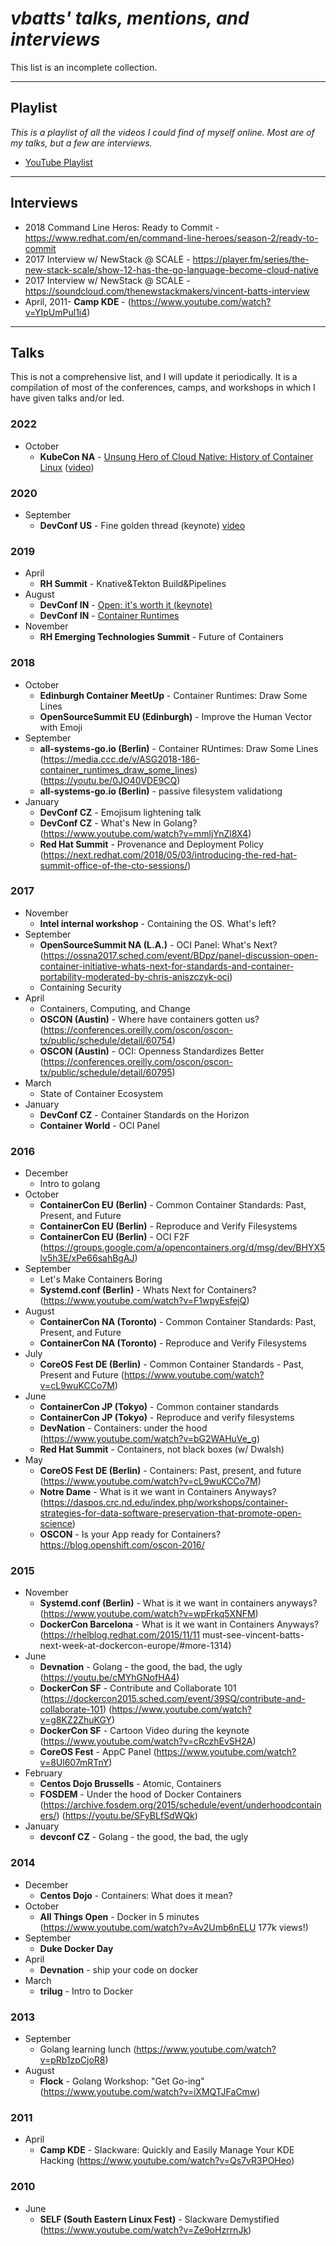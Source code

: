 # ___vbatts' talks, mentions, and interviews___

This list is an incomplete collection.

---

## __Playlist__

_This is a playlist of all the videos I could find of myself online. Most are of my talks, but a few are interviews._

* [YouTube Playlist](https://www.youtube.com/playlist?list=PLK-mN-_ZR6SEI2gRX3J-7mmpVYR84XS5J)

---

## __Interviews__

* 2018 Command Line Heros: Ready to Commit - https://www.redhat.com/en/command-line-heroes/season-2/ready-to-commit
* 2017 Interview w/ NewStack @ SCALE - https://player.fm/series/the-new-stack-scale/show-12-has-the-go-language-become-cloud-native
* 2017 Interview w/ NewStack @ SCALE - https://soundcloud.com/thenewstackmakers/vincent-batts-interview
* April, 2011- __Camp KDE__ - (https://www.youtube.com/watch?v=YIpUmPul1i4)

---

## __Talks__

This is not a comprehensive list, and I will update it periodically.
It is a compilation of most of the conferences, camps, and workshops in which I have given talks and/or led.

### 2022

* October
  * __KubeCon NA__ - [Unsung Hero of Cloud Native: History of Container Linux](2022/10/KubeCon_NA-Unsung_Hero) ([video](https://www.youtube.com/watch?v=BhMExNw9904))

### 2020

* September
  * __DevConf US__ - Fine golden thread (keynote) [video](https://www.youtube.com/watch?v=21Vj4zExOgg)

### 2019

* April
  * __RH Summit__ - Knative&Tekton Build&Pipelines
* August
  * __DevConf IN__ - [Open: it's worth it (keynote)](2019/08/devconf.in-open_its_worth_it)
  * __DevConf IN__ - [Container Runtimes](2019/08/devconf.in-container_runtimes)
* November
  * __RH Emerging Technologies Summit__ - Future of Containers

### 2018

* October
  * __Edinburgh Container MeetUp__ - Container Runtimes: Draw Some Lines
  * __OpenSourceSummit EU (Edinburgh)__ - Improve the Human Vector with Emoji
* September
  * __all-systems-go.io (Berlin)__ - Container RUntimes: Draw Some Lines (https://media.ccc.de/v/ASG2018-186-container_runtimes_draw_some_lines) (https://youtu.be/0JO40VDE9CQ)
  * __all-systems-go.io (Berlin)__ - passive filesystem validationg
* January
  * __DevConf CZ__ - Emojisum lightening talk
  * __DevConf CZ__ - What's New in Golang? (https://www.youtube.com/watch?v=mmljYnZl8X4)
  * __Red Hat Summit__ - Provenance and Deployment Policy (https://next.redhat.com/2018/05/03/introducing-the-red-hat-summit-office-of-the-cto-sessions/)

### 2017

* November
  * __Intel internal workshop__ - Containing the OS. What's left?
* September
  * __OpenSourceSummit NA (L.A.)__ - OCI Panel: What's Next? (https://ossna2017.sched.com/event/BDpz/panel-discussion-open-container-initiative-whats-next-for-standards-and-container-portability-moderated-by-chris-aniszczyk-oci)
  * Containing Security
* April
  * Containers, Computing, and Change
  * __OSCON (Austin)__ - Where have containers gotten us? (https://conferences.oreilly.com/oscon/oscon-tx/public/schedule/detail/60754)
  * __OSCON (Austin)__ - OCI: Openness Standardizes Better (https://conferences.oreilly.com/oscon/oscon-tx/public/schedule/detail/60795)
* March
  * State of Container Ecosystem
* January
  * __DevConf CZ__ - Container Standards on the Horizon
  * __Container World__ - OCI Panel

### 2016

* December
  * Intro to golang
* October
  * __ContainerCon EU (Berlin)__ - Common Container Standards: Past, Present, and Future
  * __ContainerCon EU (Berlin)__ - Reproduce and Verify Filesystems
  * __ContainerCon EU (Berlin)__ - OCI F2F (https://groups.google.com/a/opencontainers.org/d/msg/dev/BHYX5lv5h3E/xPe66sahBgAJ)
* September
  * Let's Make Containers Boring
  * __Systemd.conf (Berlin)__ - Whats Next for Containers? (https://www.youtube.com/watch?v=F1wpyEsfejQ)
* August
  * __ContainerCon NA (Toronto)__ - Common Container Standards: Past, Present, and Future
  * __ContainerCon NA (Toronto)__ - Reproduce and Verify Filesystems
* July
  * __CoreOS Fest DE (Berlin)__ - Common Container Standards - Past, Present and Future (https://www.youtube.com/watch?v=cL9wuKCCo7M)
* June
  * __ContainerCon JP (Tokyo)__ - Common container standards
  * __ContainerCon JP (Tokyo)__ - Reproduce and verify filesystems
  * __DevNation__ - Containers: under the hood (https://www.youtube.com/watch?v=bG2WAHuVe_g)
  * __Red Hat Summit__ - Containers, not black boxes (w/ Dwalsh)
* May
  * __CoreOS Fest DE (Berlin)__ - Containers: Past, present, and future (https://www.youtube.com/watch?v=cL9wuKCCo7M)
  * __Notre Dame__ - What is it we want in Containers Anyways? (https://daspos.crc.nd.edu/index.php/workshops/container-strategies-for-data-software-preservation-that-promote-open-science)
  * __OSCON__ - Is your App ready for Containers? https://blog.openshift.com/oscon-2016/

### 2015

* November
  * __Systemd.conf (Berlin)__ - What is it we want in containers anyways? (https://www.youtube.com/watch?v=wpFrkq5XNFM)
  * __DockerCon Barcelona__ - What is it we want in Containers Anyways? (https://rhelblog.redhat.com/2015/11/11 must-see-vincent-batts-next-week-at-dockercon-europe/#more-1314)
* June
  * __Devnation__ - Golang - the good, the bad, the ugly (https://youtu.be/cMYhGNofHA4)
  * __DockerCon SF__ - Contribute and Collaborate 101 (https://dockercon2015.sched.com/event/39SQ/contribute-and-collaborate-101) (https://www.youtube.com/watch?v=g8KZ2ZhuKGY)
  * __DockerCon SF__ - Cartoon Video during the keynote (https://www.youtube.com/watch?v=cRczhEvSH2A)
  * __CoreOS Fest__ - AppC Panel (https://www.youtube.com/watch?v=8Ul607mRTnY)
* February
  * __Centos Dojo Brussells__ - Atomic, Containers
  * __FOSDEM__ - Under the hood of Docker Containers (https://archive.fosdem.org/2015/schedule/event/underhoodcontainers/) (https://youtu.be/SFyBLfSdWQk)
* January
  * __devconf CZ__ - Golang - the good, the bad, the ugly

### 2014

* December
  * __Centos Dojo__ - Containers: What does it mean?
* October
  * __All Things Open__ - Docker in 5 minutes (https://www.youtube.com/watch?v=Av2Umb6nELU 177k views!)
* September
  * __Duke Docker Day__
* April
  * __Devnation__ - ship your code on docker
* March
  * __trilug__ - Intro to Docker
  
### 2013

* September
  * Golang learning lunch (https://www.youtube.com/watch?v=pRb1zpCjoR8)
* August
  * __Flock__ - Golang Workshop: "Get Go-ing" (https://www.youtube.com/watch?v=iXMQTJFaCmw)

### 2011

* April
  * __Camp KDE__ - Slackware: Quickly and Easily Manage Your KDE Hacking (https://www.youtube.com/watch?v=Qs7vR3POHeo)

### 2010

* June
  * __SELF (South Eastern Linux Fest)__ - Slackware Demystified (https://www.youtube.com/watch?v=Ze9oHzrrnJk)
